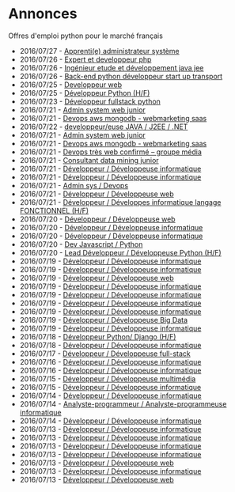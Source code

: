 # Annonces

Offres d'emploi python pour le marché français

* 2016/07/27 - [Apprenti(e) administrateur système](http://www.pyjobs.fr/job/28/apprenti-e-administrateur-systeme "Apprenti(e) administrateur système")
* 2016/07/26 - [Expert et developpeur php](http://www.pyjobs.fr/job/164/expert-et-developpeur-php "Expert et developpeur php")
* 2016/07/26 - [Ingénieur etude et développement java jee](http://www.pyjobs.fr/job/162/ingenieur-etude-et-developpement-java-jee "Ingénieur etude et développement java jee")
* 2016/07/26 - [Back-end python développeur start up transport](http://www.pyjobs.fr/job/160/back-end-python-developpeur-start-up-transport "Back-end python développeur start up transport")
* 2016/07/25 - [Developpeur web](http://www.pyjobs.fr/job/158/developpeur-web "Developpeur web")
* 2016/07/25 - [Développeur Python (H/F)](http://www.pyjobs.fr/job/82/developpeur-python-h-f "Développeur Python (H/F)")
* 2016/07/23 - [Développeur fullstack python](http://www.pyjobs.fr/job/157/developpeur-fullstack-python "Développeur fullstack python")
* 2016/07/21 - [Admin system web junior](http://www.pyjobs.fr/job/155/admin-system-web-junior "Admin system web junior")
* 2016/07/21 - [Devops aws mongodb - webmarketing saas](http://www.pyjobs.fr/job/153/devops-aws-mongodb-webmarketing-saas "Devops aws mongodb - webmarketing saas")
* 2016/07/22 - [developpeur/euse JAVA / J2EE / .NET](http://pyjobs.fr/job/2864/developpeur-euse-java-j2ee-net "developpeur/euse JAVA / J2EE / .NET")
* 2016/07/21 - [Admin system web junior](http://pyjobs.fr/job/2859/admin-system-web-junior "Admin system web junior")
* 2016/07/21 - [Devops aws mongodb - webmarketing saas](http://pyjobs.fr/job/2861/devops-aws-mongodb-webmarketing-saas "Devops aws mongodb - webmarketing saas")
* 2016/07/21 - [Devops très web confirmé – groupe média](http://pyjobs.fr/job/2860/devops-tres-web-confirme-groupe-media "Devops très web confirmé – groupe média")
* 2016/07/21 - [Consultant data mining junior](http://pyjobs.fr/job/2857/consultant-data-mining-junior "Consultant data mining junior")
* 2016/07/21 - [Développeur / Développeuse informatique](http://pyjobs.fr/job/2858/developpeur-developpeuse-informatique "Développeur / Développeuse informatique")
* 2016/07/21 - [Développeur / Développeuse informatique](http://pyjobs.fr/job/2863/developpeur-developpeuse-informatique "Développeur / Développeuse informatique")
* 2016/07/21 - [Admin sys / Devops](http://pyjobs.fr/job/2855/admin-sys-devops "Admin sys / Devops")
* 2016/07/21 - [Développeur / Développeuse web](http://pyjobs.fr/job/2862/developpeur-developpeuse-web "Développeur / Développeuse web")
* 2016/07/21 - [Développeur / Développes informatique langage FONCTIONNEL (H/F)](http://pyjobs.fr/job/2856/developpeur-developpes-informatique-langage-fonctionnel-h-f "Développeur / Développes informatique langage FONCTIONNEL (H/F)")
* 2016/07/20 - [Développeur / Développeuse web](http://pyjobs.fr/job/2854/developpeur-developpeuse-web "Développeur / Développeuse web")
* 2016/07/20 - [Développeur / Développeuse informatique](http://pyjobs.fr/job/2852/developpeur-developpeuse-informatique "Développeur / Développeuse informatique")
* 2016/07/20 - [Développeur / Développeuse informatique](http://pyjobs.fr/job/2853/developpeur-developpeuse-informatique "Développeur / Développeuse informatique")
* 2016/07/20 - [Dev Javascript / Python](http://pyjobs.fr/job/2850/dev-javascript-python "Dev Javascript / Python")
* 2016/07/20 - [Lead Développeur / Développeuse Python (H/F)](http://pyjobs.fr/job/2849/lead-developpeur-developpeuse-python-h-f "Lead Développeur / Développeuse Python (H/F)")
* 2016/07/19 - [Développeur / Développeuse informatique](http://pyjobs.fr/job/2847/developpeur-developpeuse-informatique "Développeur / Développeuse informatique")
* 2016/07/19 - [Développeur / Développeuse informatique](http://pyjobs.fr/job/2846/developpeur-developpeuse-informatique "Développeur / Développeuse informatique")
* 2016/07/19 - [Développeur / Développeuse web](http://pyjobs.fr/job/2851/developpeur-developpeuse-web "Développeur / Développeuse web")
* 2016/07/19 - [Développeur / Développeuse informatique](http://pyjobs.fr/job/2842/developpeur-developpeuse-informatique "Développeur / Développeuse informatique")
* 2016/07/19 - [Développeur / Développeuse informatique](http://pyjobs.fr/job/2848/developpeur-developpeuse-informatique "Développeur / Développeuse informatique")
* 2016/07/19 - [Développeur / Développeuse informatique](http://pyjobs.fr/job/2841/developpeur-developpeuse-informatique "Développeur / Développeuse informatique")
* 2016/07/19 - [Développeur / Développeuse informatique](http://pyjobs.fr/job/2844/developpeur-developpeuse-informatique "Développeur / Développeuse informatique")
* 2016/07/19 - [Développeur / Développeuse Big Data](http://pyjobs.fr/job/2839/developpeur-developpeuse-big-data "Développeur / Développeuse Big Data")
* 2016/07/19 - [Développeur / Développeuse informatique](http://pyjobs.fr/job/2840/developpeur-developpeuse-informatique "Développeur / Développeuse informatique")
* 2016/07/18 - [Développeur Python/ Django (H/F)](http://pyjobs.fr/job/2838/developpeur-python-django-h-f "Développeur Python/ Django (H/F)")
* 2016/07/18 - [Développeur / Développeuse informatique](http://pyjobs.fr/job/2843/developpeur-developpeuse-informatique "Développeur / Développeuse informatique")
* 2016/07/17 - [Développeur / Développeuse full-stack](http://pyjobs.fr/job/2845/developpeur-developpeuse-full-stack "Développeur / Développeuse full-stack")
* 2016/07/16 - [Développeur / Développeuse informatique](http://pyjobs.fr/job/2835/developpeur-developpeuse-informatique "Développeur / Développeuse informatique")
* 2016/07/16 - [Développeur / Développeuse informatique](http://pyjobs.fr/job/2836/developpeur-developpeuse-informatique "Développeur / Développeuse informatique")
* 2016/07/15 - [Développeur / Développeuse multimédia](http://pyjobs.fr/job/2828/developpeur-developpeuse-multimedia "Développeur / Développeuse multimédia")
* 2016/07/15 - [Développeur / Développeuse informatique](http://pyjobs.fr/job/2834/developpeur-developpeuse-informatique "Développeur / Développeuse informatique")
* 2016/07/14 - [Développeur / Développeuse informatique](http://pyjobs.fr/job/2829/developpeur-developpeuse-informatique "Développeur / Développeuse informatique")
* 2016/07/14 - [Analyste-programmeur / Analyste-programmeuse informatique](http://pyjobs.fr/job/2831/analyste-programmeur-analyste-programmeuse-informatique "Analyste-programmeur / Analyste-programmeuse informatique")
* 2016/07/14 - [Développeur / Développeuse informatique](http://pyjobs.fr/job/2830/developpeur-developpeuse-informatique "Développeur / Développeuse informatique")
* 2016/07/13 - [Développeur / Développeuse informatique](http://pyjobs.fr/job/2827/developpeur-developpeuse-informatique "Développeur / Développeuse informatique")
* 2016/07/13 - [Développeur / Développeuse informatique](http://pyjobs.fr/job/2832/developpeur-developpeuse-informatique "Développeur / Développeuse informatique")
* 2016/07/13 - [Développeur / Développeuse informatique](http://pyjobs.fr/job/2833/developpeur-developpeuse-informatique "Développeur / Développeuse informatique")
* 2016/07/13 - [Développeur / Développeuse informatique](http://pyjobs.fr/job/2837/developpeur-developpeuse-informatique "Développeur / Développeuse informatique")
* 2016/07/13 - [Développeur / Développeuse web](http://pyjobs.fr/job/2826/developpeur-developpeuse-web "Développeur / Développeuse web")
* 2016/07/13 - [Développeur / Développeuse informatique](http://pyjobs.fr/job/2822/developpeur-developpeuse-informatique "Développeur / Développeuse informatique")
* 2016/07/13 - [Développeur / Développeuse web](http://pyjobs.fr/job/2820/developpeur-developpeuse-web "Développeur / Développeuse web")


